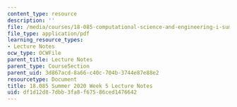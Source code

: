 ```yaml
---
content_type: resource
description: ''
file: /media/courses/18-085-computational-science-and-engineering-i-summer-2020/df1d12d87dbb3fa8f67586ced1476642_MIT18_085Summer20_lec_w5.pdf
file_type: application/pdf
learning_resource_types:
- Lecture Notes
ocw_type: OCWFile
parent_title: Lecture Notes
parent_type: CourseSection
parent_uid: 3d867acd-8a66-c40c-704b-3744e87e88e2
resourcetype: Document
title: 18.085 Summer 2020 Week 5 Lecture Notes
uid: df1d12d8-7dbb-3fa8-f675-86ced1476642
---
```

